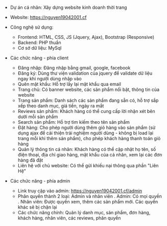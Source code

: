 - Dự án cá nhân: Xây dựng website kinh doanh thời trang
- Website: https://nguyen19042001.cf
- Công nghệ sử dụng:
  + Frontend: HTML, CSS, JS (Jquery, Ajax), Bootstrap (Responsive)
  + Backend: PHP thuần
  + Cơ sở dữ liệu: MySql
  
- Các chức năng - phía client
  + Đăng nhập: Đăng nhập bằng gmail, google, facebook
  + Đăng ký: Dùng thư viện validation của jquery để validate dữ liệu ngay khi người dùng nhập vào
  + Quên mật khẩu: Hỗ trợ lấy lại mật khẩu qua email
  + Trang chủ: Có banner website, các sản phẩm nổi bật, thông tin của website
  + Trang sản phẩm: Danh sách các sản phẩm đang sẵn có, hỗ trợ sắp xếp theo danh mục, giá tiền, ngày ra mắt
  + Reviews sản phẩm: Khách hàng có thể cung cấp lời nhận xét bên dưới mỗi sản phẩm
  + Search sản phẩm: Hỗ trợ tìm kiếm theo tên sản phẩm
  + Đặt hàng: Cho phép người dùng thêm giỏ hàng vào sản phẩm (sử dụng ajax để cải thiện trải nghiệm người dùng - không bị load lại trang mỗi khi thêm sản phẩm), cho phép khách hàng thanh toán giỏ hàng
  + Quản lý thông tin cá nhân: Khách hàng có thể cập nhật họ tên, số điện thoại, địa chỉ giao hàng, mật khẩu của cá nhân, xem lại các đơn hàng đã đặt
  + Liên hệ với chủ website: Có thể gửi khiếu nại thông qua phần "Liên Hệ"
  
- Các chức năng - phía admin
  + Link truy cập vào admin: https://nguyen19042001.cf/admin
  + Phân quyền thành 2 loại: Admin và nhân viên
    . Admin: Có mọi quyền
    . Nhân viên: Được quyền xem, thêm các sản phẩm mới. Các quyền khác sẽ bị chặn lại
   + Các chức năng chính: Quản lý danh mục, sản phẩm, đơn hàng, khách hàng, nhân viên, các reviews, phân quyền
